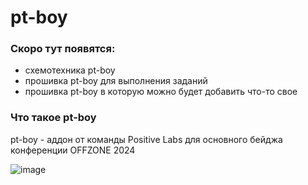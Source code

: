 # pt-boy

### Скоро тут появятся:
* схемотехника pt-boy
* прошивка pt-boy для выполнения заданий
* прошивка pt-boy в которую можно будет добавить что-то свое

### Что такое pt-boy
pt-boy - аддон от команды Positive Labs для основного бейджа конференции OFFZONE 2024

![image](https://github.com/user-attachments/assets/03304d97-0e84-4b25-a9ab-f6627bbf0553)
